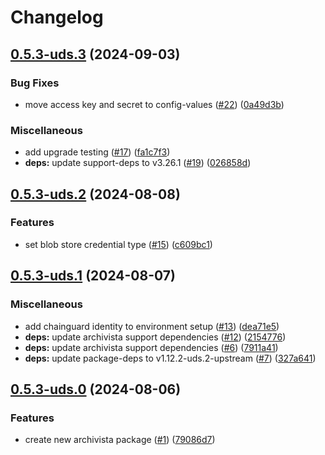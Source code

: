 # Changelog

## [0.5.3-uds.3](https://github.com/defenseunicorns/uds-package-archivista/compare/v0.5.3-uds.2...v0.5.3-uds.3) (2024-09-03)


### Bug Fixes

* move access key and secret to config-values ([#22](https://github.com/defenseunicorns/uds-package-archivista/issues/22)) ([0a49d3b](https://github.com/defenseunicorns/uds-package-archivista/commit/0a49d3bd5e1928385e5c6ab24d62937e7932ba65))


### Miscellaneous

* add upgrade testing ([#17](https://github.com/defenseunicorns/uds-package-archivista/issues/17)) ([fa1c7f3](https://github.com/defenseunicorns/uds-package-archivista/commit/fa1c7f3f6af38cf0d2871caa23d63e2e79c1dd27))
* **deps:** update support-deps to v3.26.1 ([#19](https://github.com/defenseunicorns/uds-package-archivista/issues/19)) ([026858d](https://github.com/defenseunicorns/uds-package-archivista/commit/026858d604dd695329c2ad6db006f9a9d7280810))

## [0.5.3-uds.2](https://github.com/defenseunicorns/uds-package-archivista/compare/v0.5.3-uds.1...v0.5.3-uds.2) (2024-08-08)


### Features

* set blob store credential type ([#15](https://github.com/defenseunicorns/uds-package-archivista/issues/15)) ([c609bc1](https://github.com/defenseunicorns/uds-package-archivista/commit/c609bc113017617bcb4267eab9cecee1b1f43529))

## [0.5.3-uds.1](https://github.com/defenseunicorns/uds-package-archivista/compare/v0.5.3-uds.0...v0.5.3-uds.1) (2024-08-07)


### Miscellaneous

* add chainguard identity to environment setup ([#13](https://github.com/defenseunicorns/uds-package-archivista/issues/13)) ([dea71e5](https://github.com/defenseunicorns/uds-package-archivista/commit/dea71e5d9d4018d06eab71cb704c83f1ea0fe62c))
* **deps:** update archivista support dependencies ([#12](https://github.com/defenseunicorns/uds-package-archivista/issues/12)) ([2154776](https://github.com/defenseunicorns/uds-package-archivista/commit/21547764da3a4e9d4c6c51b87aa4d9c549d740db))
* **deps:** update archivista support dependencies ([#6](https://github.com/defenseunicorns/uds-package-archivista/issues/6)) ([7911a41](https://github.com/defenseunicorns/uds-package-archivista/commit/7911a41d4bbed64e3f72040dcad159a302d12009))
* **deps:** update package-deps to v1.12.2-uds.2-upstream ([#7](https://github.com/defenseunicorns/uds-package-archivista/issues/7)) ([327a641](https://github.com/defenseunicorns/uds-package-archivista/commit/327a64106af48fa38c21c8d03bc91316b9a92b3e))

## [0.5.3-uds.0](https://github.com/defenseunicorns/uds-package-archivista/compare/v0.5.1-uds.0...v0.5.3-uds.0) (2024-08-06)


### Features

* create new archivista package ([#1](https://github.com/defenseunicorns/uds-package-archivista/issues/1)) ([79086d7](https://github.com/defenseunicorns/uds-package-archivista/commit/79086d74170410ee474cc7780511b9b13d3c8c51))
